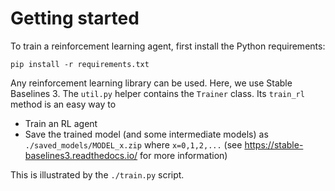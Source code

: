 # Getting started

To train a reinforcement learning agent, first install the Python requirements:

```
pip install -r requirements.txt
```

Any reinforcement learning library can be used. Here, we use Stable Baselines 3. The `util.py` helper contains the `Trainer` class. Its `train_rl` method is an easy way to

- Train an RL agent
- Save the trained model (and some intermediate models) as `./saved_models/MODEL_x.zip` where `x=0,1,2,...` (see https://stable-baselines3.readthedocs.io/ for more information)

This is illustrated by the `./train.py` script.
